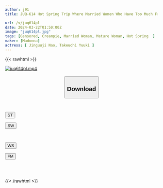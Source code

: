 ```yaml
---
author: j91
title: JUQ-614 Hot Spring Trip Where Married Women Who Have Too Much Free Time Keep Getting Creampied And Squeezed.

url: /v/juq614pl
date: 2024-03-22T01:50:00Z
image: "juq614pl.jpg"
tags: [Censored, Creampie, Married Woman, Mature Woman, Hot Spring	]
maker: [Madonna]
actress: [ Jinguuji Nao, Takeuchi Yuuki ]
---
```



{{< rawhtml >}}

<div class="video" data-videoid="MjVPy9OzYGCmgWw">
    <a href="javascript:;">
        <img src="/v/juq614pl/juq614pl.jpg" width="WIDTH" height="HEIGHT" alt="juq614pl.mp4" loading="lazy">
    </a>
</div>

<script type="text/javascript" src="https://j91.asia/asset/on-demand-st.js"></script>

<br>
  <link rel="stylesheet" href="https://j91.asia/asset/bs5.css">
  
  <center>
  <button class="btn btn-primary" type="button" data-bs-toggle="collapse" data-bs-target=".multi-collapse" aria-expanded="false" aria-controls="multiCollapseExample1 multiCollapseExample2"><h2>Download</h2></button></center>
</p>
<div class="row">
  <div class="col">
    <div class="collapse multi-collapse" id="multiCollapseExample1">
      <div class="card card-body">
	      	      <br>
<div class="buttons">  
<p><a href="https://streamtape.to/v/MjVPy9OzYGCmgWw" target="_blank"><button class="btn-hover color-3"><i class="fa fa-download"></i> ST</button></a></p>
<p><a href="https://asnwish.com/65xvv3zp8mge" target="_blank"><button class="btn-hover color-2"><i class="fa fa-download"></i> SW</button></a></p></div>
    </div>
  </div>
</div>
  <div class="col">
    <div class="collapse multi-collapse" id="multiCollapseExample2">
      <div class="card card-body">
	      <br>
<div class="buttons">
<p><a href="https://wolfstream.tv/aea6preyv94l"><button class="btn-hover color-9"><i class="fa fa-download"></i> WS</button></a></p>
<p><a href="https://filemoon.sx/d/qfjkxehav5jq"><button class="btn-hover color-8"><i class="fa fa-download"></i> FM</button></a></p></div>
<br><br>
      </div>
    </div>
  </div>
</div>

{{< /rawhtml >}}